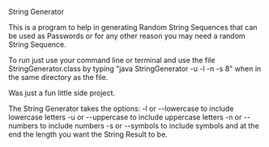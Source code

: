 String Generator

This is a program to help in generating Random String Sequences that can be used as Passwords or for any other reason you may need a random String Sequence.

To run just use your command line or terminal and use the file StringGenerator.class by typing "java StringGenerator -u -l -n -s 8" when in the same directory as the file.

Was just a fun little side project.

The String Generator takes the options:
-l or --lowercase to include lowercase letters
-u or --uppercase to include uppercase letters
-n or --numbers to include numbers
-s or --symbols to include symbols
and at the end the length you want the String Result to be.

